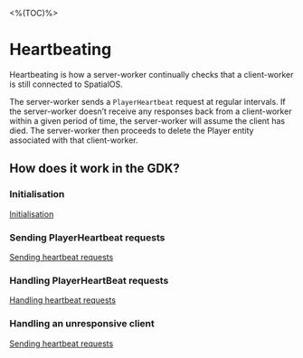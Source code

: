 <%(TOC)%>
# Heartbeating

Heartbeating is how a server-worker continually checks that a client-worker is still connected to SpatialOS.

The server-worker sends a `PlayerHeartbeat` request at regular intervals. If the server-worker doesn’t receive any responses back from a client-worker within a given period of time, the server-worker will assume the client has died. The server-worker then proceeds to delete the Player entity associated with that client-worker.

## How does it work in the GDK?

### Initialisation

[Initialisation](https://github.com/spatialos/gdk-for-unity/blob/master/workers/unity/Packages/com.improbable.gdk.playerlifecycle/Systems/PlayerHeartbeat/PlayerHeartbeatInitializationSystem.cs)

### Sending PlayerHeartbeat requests

[Sending heartbeat requests](https://github.com/spatialos/gdk-for-unity/blob/master/workers/unity/Packages/com.improbable.gdk.playerlifecycle/Systems/PlayerHeartbeat/SendPlayerHeartbeatRequestSystem.cs)

### Handling PlayerHeartBeat requests

[Handling heartbeat requests](https://github.com/spatialos/gdk-for-unity/blob/master/workers/unity/Packages/com.improbable.gdk.playerlifecycle/Systems/PlayerHeartbeat/HandlePlayerHeartbeatRequestSystem.cs)

### Handling an unresponsive client

[Sending heartbeat requests](https://github.com/spatialos/gdk-for-unity/blob/master/workers/unity/Packages/com.improbable.gdk.playerlifecycle/Systems/PlayerHeartbeat/HandlePlayerHeartbeatResponseSystem.cs)
